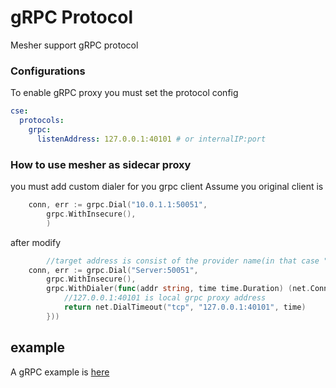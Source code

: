 # gRPC Protocol

Mesher support gRPC protocol

### Configurations
To enable gRPC proxy you must set the protocol config 
```yaml
cse:
  protocols:
    grpc:
      listenAddress: 127.0.0.1:40101 # or internalIP:port
```

### How to use mesher as sidecar proxy
you must add custom dialer for you grpc client
Assume you original client is 
```go
	conn, err := grpc.Dial("10.0.1.1:50051",
		grpc.WithInsecure(),
		)
```
after modify 
```go
        //target address is consist of the provider name(in that case "Server") and provider port
	conn, err := grpc.Dial("Server:50051",
		grpc.WithInsecure(),
		grpc.WithDialer(func(addr string, time time.Duration) (net.Conn, error) {
			//127.0.0.1:40101 is local grpc proxy address
			return net.DialTimeout("tcp", "127.0.0.1:40101", time)
		}))
```


## example
A gRPC example is [here](https://github.com/go-chassis/mesher-examples/tree/master/protocol/grpc-go)
